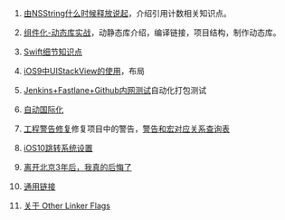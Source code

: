 1. [由NSString什么时候释放说起](https://suhou.github.io/2017/03/01/%E7%94%B1NSString%E4%BB%80%E4%B9%88%E6%97%B6%E5%80%99%E9%87%8A%E6%94%BE%E8%AF%B4%E8%B5%B7/)，介绍引用计数相关知识点。

2. [组件化-动态库实战](http://www.cocoachina.com/ios/20170427/19136.html)，动静态库介绍，编译链接，项目结构，制作动态库。

3. [Swift细节知识点](http://www.cocoachina.com/swift/20150918/13499.html)

4. [iOS9中UIStackView的使用](http://blog.csdn.net/ggghub/article/details/49251449)，布局

5. [Jenkins+Fastlane+Github内网测试](http://www.cocoachina.com/ios/20170526/19371.html)自动化打包测试

6. [自动国际化](http://www.cocoachina.com/ios/20170919/20594.html)

7. [工程警告修复](http://www.cocoachina.com/ios/20170601/19396.html)修复项目中的警告，[警告和宏对应关系查询表](http://fuckingclangwarnings.com/)

8. [iOS10跳转系统设置](http://www.cocoachina.com/ios/20170601/19401.html)

9. [离开北京3年后，我真的后悔了](http://mp.weixin.qq.com/s/a8wrNBkEl1AMdShNz6pTYA)

10. [通用链接](http://www.cocoachina.com/ios/20170818/20290.html)

11. [关于 Other Linker Flags](http://blog.csdn.net/meegomeego/article/details/19343423)

